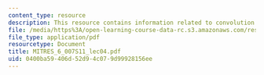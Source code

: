```yaml
---
content_type: resource
description: This resource contains information related to convolution.
file: /media/https%3A/open-learning-course-data-rc.s3.amazonaws.com/res-6-007-signals-and-systems-spring-2011/0400ba59406d52d94c079d99928156ee_MITRES_6_007S11_lec04.pdf
file_type: application/pdf
resourcetype: Document
title: MITRES_6_007S11_lec04.pdf
uid: 0400ba59-406d-52d9-4c07-9d99928156ee
---
```

